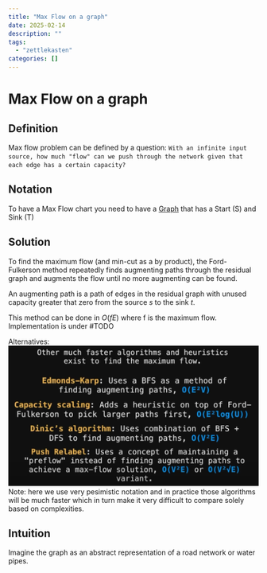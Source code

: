 ```yaml
---
title: "Max Flow on a graph"
date: 2025-02-14
description: ""
tags: 
  - "zettlekasten"
categories: []
---
```


# Max Flow on a graph
## Definition
Max flow problem can be defined by a question:
`With an infinite input source, how much "flow" can we push through the network given that each edge has a certain capacity?`

## Notation
To have a Max Flow chart you need to have a [Graph](Graph.md) that has a Start (S) and Sink (T)

## Solution
To find the maximum flow (and min-cut as a by product), the Ford-Fulkerson method repeatedly finds augmenting paths through the residual graph and augments the flow until no more augmenting can be found. 

An augmenting path is a path of edges in the residual graph with unused capacity greater that zero from the source $s$ to the sink $t$.

This method can be done in $O(fE)$ where f is the maximum flow. 
Implementation is under #TODO 

Alternatives:
![Pasted image 20221102235228](../attachments/Pasted%20image%2020221102235228.png)
Note: here we use very pesimistic notation and in practice those algorithms will be much faster which in turn make it very difficult to compare solely based on complexities.
## Intuition
Imagine the graph as an abstract representation of a road network or water pipes. 
